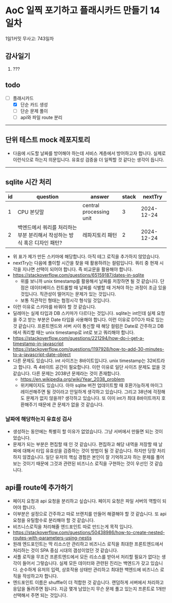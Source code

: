 # AoC 일찍 포기하고 플래시카드 만들기 14일차

1일1커밋 무사고: 743일차

## 감사일기

1. ???

## todo

- [ ] 플래시카드
  - [x] 단순 카드 생성
  - [ ] 단순 문제 풀이
  - [ ] api와 파일 route 분리

---

## 단위 테스트 mock 레포지토리

- 다음에 시도할 날짜를 방어해야 하는데 서비스 계층에서 방어하고자 합니다. 실제로 이런식으로 하는지 의문입니다. 유효성 검증을 더 일찍할 것 같다는 생각이 듭니다.

---

## sqlite 시간 처리

| id  | question | answer | stack | nextTry |
| --- | -------- | ------ | ----- | ------- |
| 1    |  CPU 본딧말|  central processing unit      |  3     |  2024-12-24       |
| 2    |  백엔드에서 쿼리를 처리하는 부분 분리해서 작성하는 방식 혹은 디자인 패턴?|  레파지토리 패턴|2  | 2024-12-24    |

- 위 표가 제가 만든 스키마에 해당합니다. 아직 테그 로직을 추가하지 않았습니다.
- nextTry는 다음에 풀이할 시간을 찾을 때 활용하려는 컬럼입니다. 쿼리 중 현재 시각을 지나면 선택이 되어야 합니다. 즉 비교문을 활용해야 합니다.
- https://stackoverflow.com/questions/65159187/dates-in-sqlite
  - 위를 보니까 unix timestamp를 활용해서 날짜를 저장하면 될 것 같습니다. 단점은 데이터베이스 컨트롤할 때 날짜를 식별할 때 거쳐야 하는 과정이 조금 있을 것입니다. 직관성이 떨어지는 문제가 있는 것입니다.
  - 보통 직관적인 형태는 협정시각 형식일 것입니다.
- 이런 이유로 스키마를 바꿔야 할 것 같습니다.
- 딜레마는 실제 타입과 DB 스키마가 다르다는 것입니다. sqlite는 int인데 실제 요청을 주고 받는 부분은 Date 타입을 사용해야 합니다. 이런 이유로 DTO가 따로 있는 것 같습니다. 프론트엔드와 서버 사이 통신할 때 해당 컬럼은 Date로 간주하고 DB에서 쿼리할 때는 unix timestamp로 int로 보고 쿼리해야 합니다.
- https://stackoverflow.com/questions/221294/how-do-i-get-a-timestamp-in-javascript
- https://stackoverflow.com/questions/1197928/how-to-add-30-minutes-to-a-javascript-date-object
- 다른 문제도 있습니다. int 사이즈는 8바이트입니다. unix timestamp는 32비트라고 합니다. 즉 4바이트 공간이 필요합니다. 이런 이유로 일단 사이즈 문제도 없을 것 같습니다. 다른 문제는 2038년 문제라는 것이 존재합니다. 
  - https://en.wikipedia.org/wiki/Year_2038_problem
  - 위키페이지도 있습니다. 아마 sqlite 버전 업데이트할 때 호환가능하게 마이그레이션해주면 될 것이라고 안일하게 생각하고 있습니다. 그리고 38년에 걱정해도 문제가 없지 않을까? 생각하고 있습니다. 또 이미 int가 최대 8바이트까지 호환해주기 때문에 큰 문제가 없을 것 같습니다.

### 날짜에 해당하는지 유효성 검사

- 생성하는 동안에는 특별히 할 이유가 없었습니다. 그냥 서버에서 만들면 되는 것이었습니다.
- 문제가 되는 부분은 편집할 때 인 것 같습니다. 편집하고 해당 내역을 저장할 때 날짜에 대해서 타입 유효성을 검증하는 것이 방법이 될 것 같습니다. 하지만 당장 처리하지 않겠습니다. 일단 유저의 핵심 경험은 본인이 잘 기억하고자 하는 문제를 풀어보는 것이기 때문에 그것과 관련된 비즈니스 로직을 구현하는 것이 우선인 것 같습니다.

## api를 route에 추가하기

- 페이지 요청과 api 요청을 분리하고 싶습니다. 페이지 요청은 파일 서버의 역할이 되어야 합니다.
- 이부분은 설정으로 간주하고 따로 브랜치를 만들어 해결해야 할 것 같습니다. 또 api 요청을 유틸함수로 분리해야 할 것 같습니다.
- 비즈니스로직을 처리해줄 엔드포인트 따로 만드는게 목적 입니다.
- https://stackoverflow.com/questions/50438986/how-to-create-nested-routes-with-parameters-using-nestjs
- 원래 엔드포인트는 딱 리소스만 관리하고 비즈니스 로직을 최대한 프론트엔드에서 처리하는 것이 SPA 중심 시대의 갬성이었던 것 같습니다.
- 셔플 로직을 무조건 프론트엔드에서 모든 리소스를 받아서 처리할 필요가 없다는 생각이 들어서 그렇습니다. 실제 모든 데이터와 관련된 진리는 백엔드가 갖고 있습니다. 순수하게 유저의 입력, 상호작용 상태만 관리하고 최대한 백엔드에 비즈니스 로직을 작성하고자 합니다.
- 엔드포인트 이름은 shuffle이 더 적합한 것 같습니다. 랜덤하게 서버에서 처리하고 응답을 돌려주면 됩니다. 지금 몇개 남았는지 무슨 문제 풀고 있는지 프론트로 1개만 선택해서 주면 되는 것입니다.
